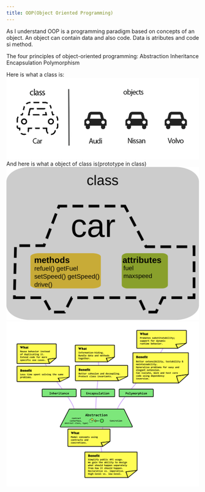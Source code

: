 ```yaml
---
title: OOP(Object Oriented Programming)
---
```

As I understand OOP is a programming paradigm based on concepts of an object.
An object can contain data and also code.
Data is atributes and code si method.

The four principles of object-oriented programming:
Abstraction
Inheritance
Encapsulation
Polymorphism

Here is what a class is:
![photo](../static/img/class-object-featured-image-2.png)
And here is what a object of class is(prototype in class)
![photo](../static/img/CPT-OOP-objects_and_classes_-_attmeth.svg.png)
![photo](../static/img/principles-of-oo.png)